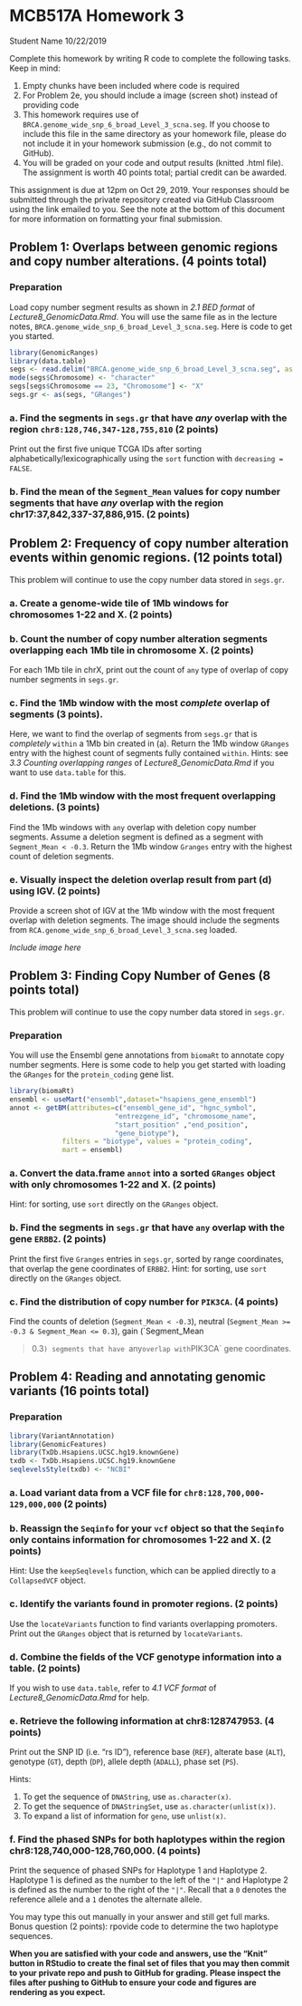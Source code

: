 MCB517A Homework 3
================
Student Name
10/22/2019

Complete this homework by writing R code to complete the following
tasks. Keep in mind:

1.  Empty chunks have been included where code is required
2.  For Problem 2e, you should include a image (screen shot) instead of
    providing code
3.  This homework requires use of
    `BRCA.genome_wide_snp_6_broad_Level_3_scna.seg`. If you choose to
    include this file in the same directory as your homework file,
    please do not include it in your homework submission (e.g., do not
    commit to GitHub).
4.  You will be graded on your code and output results (knitted .html
    file). The assignment is worth 40 points total; partial credit can
    be awarded.

This assignment is due at 12pm on Oct 29, 2019. Your responses should be
submitted through the private repository created via GitHub Classroom
using the link emailed to you. See the note at the bottom of this
document for more information on formatting your final
submission.

## Problem 1: Overlaps between genomic regions and copy number alterations. (4 points total)

### Preparation

Load copy number segment results as shown in *2.1 BED format* of
*Lecture8\_GenomicData.Rmd*. You will use the same file as in the
lecture notes, `BRCA.genome_wide_snp_6_broad_Level_3_scna.seg`. Here is
code to get you started.

``` r
library(GenomicRanges)
library(data.table)
segs <- read.delim("BRCA.genome_wide_snp_6_broad_Level_3_scna.seg", as.is = TRUE)
mode(segs$Chromosome) <- "character"
segs[segs$Chromosome == 23, "Chromosome"] <- "X"
segs.gr <- as(segs, "GRanges")
```

### a. Find the segments in `segs.gr` that have *any* overlap with the region `chr8:128,746,347-128,755,810` (2 points)

Print out the first five unique TCGA IDs after sorting
alphabetically/lexicographically using the `sort` function with
`decreasing =
FALSE`.

### b. Find the mean of the `Segment_Mean` values for copy number segments that have *any* overlap with the region chr17:37,842,337-37,886,915. (2 points)

## Problem 2: Frequency of copy number alteration events within genomic regions. (12 points total)

This problem will continue to use the copy number data stored in
`segs.gr`.

### a. Create a genome-wide tile of 1Mb windows for chromosomes 1-22 and X. (2 points)

### b. Count the number of copy number alteration segments overlapping each 1Mb tile in chromosome X. (2 points)

For each 1Mb tile in chrX, print out the count of `any` type of overlap
of copy number segments in
`segs.gr`.

### c. Find the 1Mb window with the most *complete* overlap of segments (3 points).

Here, we want to find the overlap of segments from `segs.gr` that is
*completely* `within` a 1Mb bin created in (a). Return the 1Mb window
`GRanges` entry with the highest count of segments fully contained
`within`. Hints: see *3.3 Counting overlapping ranges* of
*Lecture8\_GenomicData.Rmd* if you want to use `data.table` for
this.

### d. Find the 1Mb window with the most frequent overlapping deletions. (3 points)

Find the 1Mb windows with `any` overlap with deletion copy number
segments. Assume a deletion segment is defined as a segment with
`Segment_Mean < -0.3`. Return the 1Mb window `Granges` entry with the
highest count of deletion
segments.

### e. Visually inspect the deletion overlap result from part (d) using IGV. (2 points)

Provide a screen shot of IGV at the 1Mb window with the most frequent
overlap with deletion segments. The image should include the segments
from `RCA.genome_wide_snp_6_broad_Level_3_scna.seg` loaded.

*Include image here*

## Problem 3: Finding Copy Number of Genes (8 points total)

This problem will continue to use the copy number data stored in
`segs.gr`.

### Preparation

You will use the Ensembl gene annotations from `biomaRt` to annotate
copy number segments. Here is some code to help you get started with
loading the `GRanges` for the `protein_coding` gene list.

``` r
library(biomaRt)
ensembl <- useMart("ensembl",dataset="hsapiens_gene_ensembl")
annot <- getBM(attributes=c("ensembl_gene_id", "hgnc_symbol",
                          "entrezgene_id", "chromosome_name",
                          "start_position" ,"end_position",
                          "gene_biotype"),
             filters = "biotype", values = "protein_coding",
             mart = ensembl)
```

### a. Convert the data.frame `annot` into a sorted `GRanges` object with only chromosomes 1-22 and X. (2 points)

Hint: for sorting, use `sort` directly on the `GRanges`
object.

### b. Find the segments in `segs.gr` that have `any` overlap with the gene `ERBB2`. (2 points)

Print the first five `Granges` entries in `segs.gr`, sorted by range
coordinates, that overlap the gene coordinates of `ERBB2`. Hint: for
sorting, use `sort` directly on the `GRanges` object.

### c. Find the distribution of copy number for `PIK3CA`. (4 points)

Find the counts of deletion (`Segment_Mean < -0.3`), neutral
(`Segment_Mean >= -0.3 & Segment_Mean <= 0.3`), gain (`Segment_Mean
> 0.3`) segments that have `any` overlap with `PIK3CA` gene coordinates.

## Problem 4: Reading and annotating genomic variants (16 points total)

### Preparation

``` r
library(VariantAnnotation)
library(GenomicFeatures)
library(TxDb.Hsapiens.UCSC.hg19.knownGene)
txdb <- TxDb.Hsapiens.UCSC.hg19.knownGene
seqlevelsStyle(txdb) <- "NCBI"
```

### a. Load variant data from a VCF file for `chr8:128,700,000-129,000,000` (2 points)

### b. Reassign the `Seqinfo` for your `vcf` object so that the `Seqinfo` only contains information for chromosomes 1-22 and X. (2 points)

Hint: Use the `keepSeqlevels` function, which can be applied directly to
a `CollapsedVCF` object.

### c. Identify the variants found in promoter regions. (2 points)

Use the `locateVariants` function to find variants overlapping
promoters. Print out the `GRanges` object that is returned by
`locateVariants`.

### d. Combine the fields of the VCF genotype information into a table. (2 points)

If you wish to use `data.table`, refer to *4.1 VCF format* of
*Lecture8\_GenomicData.Rmd* for help.

### e. Retrieve the following information at chr8:128747953. (4 points)

Print out the SNP ID (i.e. “rs ID”), reference base (`REF`), alterate
base (`ALT`), genotype (`GT`), depth (`DP`), allele depth (`ADALL`),
phase set (`PS`).

Hints:

1.  To get the sequence of `DNAString`, use `as.character(x)`.  
2.  To get the sequence of `DNAStringSet`, use
    `as.character(unlist(x))`.  
3.  To expand a list of information for `geno`, use
`unlist(x)`.

### f. Find the phased SNPs for both haplotypes within the region chr8:128,740,000-128,760,000. (4 points)

Print the sequence of phased SNPs for Haplotype 1 and Haplotype 2.
Haplotype 1 is defined as the number to the left of the `"|"` and
Haplotype 2 is defined as the number to the right of the `"|"`. Recall
that a `0` denotes the reference allele and a `1` denotes the alternate
allele.

You may type this out manually in your answer and still get full marks.
Bonus question (2 points): rpovide code to determine the two haplotype
sequences.

**When you are satisfied with your code and answers, use the “Knit”
button in RStudio to create the final set of files that you may then
commit to your private repo and push to GitHub for grading. Please
inspect the files after pushing to GitHub to ensure your code and
figures are rendering as you expect.**
